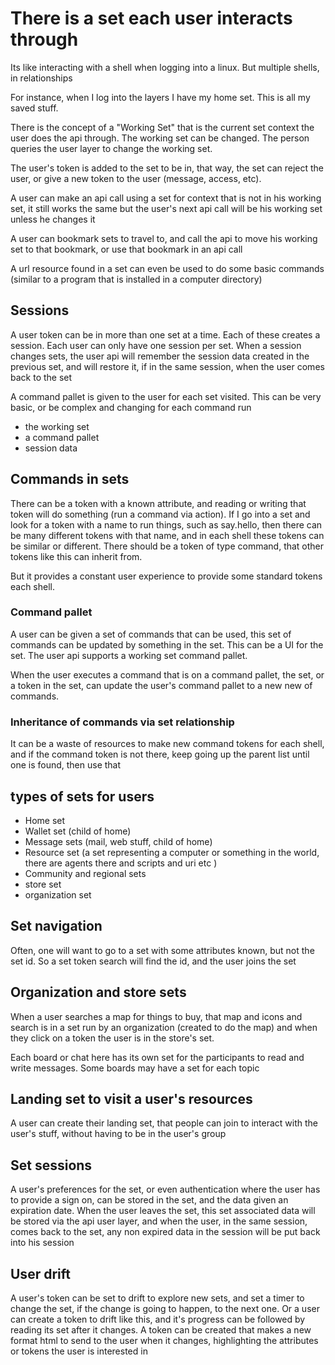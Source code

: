 # There is a set each user interacts through

Its like interacting with a shell when logging into a linux. But multiple shells, in relationships

For instance, when I log into the layers I have my home set. This is all my saved stuff.

There is the concept of a "Working Set" that is the current set context the user does the api through. The working set can be changed.
The person queries the user layer to change the working set. 

The user's token is added to the set to be in, that way, the set can reject the user, or give a new token to the user (message, access, etc).

A user can make an api call using a set for context that is not in his working set, it still works the same but the user's next api call will be his working set unless he changes it

A user can bookmark sets to travel to, and call the api to move his working set to that bookmark, or use that bookmark in an api call

A url resource found in a set can even be used to do some basic commands (similar to a program that is installed in a computer directory)

## Sessions

A user token can be in more than one set at a time. Each of these creates a session. Each user can only have one session per set.
When a session changes sets, the user api will remember the session data created in the previous set, and will restore it, if in the same session, when the user comes back to the set

A command pallet is given to the user for each set visited. This can be very basic, or be complex and changing for each command run

* the working set
* a command pallet
* session data

## Commands in sets

There can be a token with a known attribute, and reading or writing that token will do something (run a command via action).
If I go into a set and look for a token with a name to run things, such as say.hello, then there can be many different tokens with that name,
and in each shell these tokens can be similar or different. There should be a token of type command, that other tokens like this can inherit from.

But it provides a constant user experience to provide some standard tokens each shell.

### Command pallet

A user can be given a set of commands that can be used, this set of commands can be updated by something in the set. 
This can be a UI for the set. The user api supports a working set command pallet.

When the user executes a command that is on a command pallet, the set, or a token in the set, can update the user's command pallet to a new new of commands.

### Inheritance of commands via set relationship

It can be a waste of resources to make new command tokens for each shell, 
and if the command token is not there, keep going up the parent list until one is found, then use that

## types of sets for users

* Home set
* Wallet set (child of home)
* Message sets (mail, web stuff, child of home)
* Resource set (a set representing a computer or something in the world, there are agents there and scripts and uri etc )
* Community and regional sets
* store set
* organization set

## Set navigation

Often, one will want to go to a set with some attributes known, but not the set id. So a set token search will find the id, and the user joins the set

## Organization and store sets

When a user searches a map for things to buy, that map and icons and search is in a set run by an organization (created to do the map) and when they click on a token the user is in the store's set.

Each board or chat here has its own set for the participants to read and write messages. Some boards may have a set for each topic

## Landing set to visit a user's resources

A user can create their landing set, that people can join to interact with the user's stuff, without having to be in the user's group


## Set sessions

A user's preferences for the set, or even authentication where the user has to provide a sign on, can be stored in the set, and the data given an expiration date.
When the user leaves the set, this set associated data will be stored via the api user layer, and when the user, in the same session, comes back to the set, any non expired data in the session will be
put back into his session

## User drift

A user's token can be set to drift to explore new sets, and set a timer to change the set, if the change is going to happen, to the next one.
Or a user can create a token to drift like this, and it's progress can be followed by reading its set after it changes.
A token can be created that makes a new format html to send to the user when it changes, highlighting the attributes or tokens the user is interested in